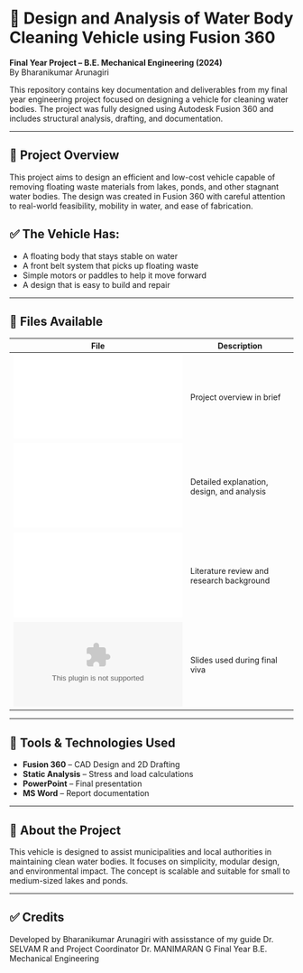 # 🚜 Design and Analysis of Water Body Cleaning Vehicle using Fusion 360

**Final Year Project – B.E. Mechanical Engineering (2024)**  
By Bharanikumar Arunagiri

This repository contains key documentation and deliverables from my final year engineering project focused on designing a vehicle for cleaning water bodies. The project was fully designed using Autodesk Fusion 360 and includes structural analysis, drafting, and documentation.

---

## 📄 Project Overview

This project aims to design an efficient and low-cost vehicle capable of removing floating waste materials from lakes, ponds, and other stagnant water bodies. The design was created in Fusion 360 with careful attention to real-world feasibility, mobility in water, and ease of fabrication.

## ✅ The Vehicle Has:
- A floating body that stays stable on water  
- A front belt system that picks up floating waste  
- Simple motors or paddles to help it move forward  
- A design that is easy to build and repair

---

## 📁 Files Available

| File               | Description                       |
|--------------------|-----------------------------------|
| ![Abstract](./files/abstract.pdf)             | Project overview in brief |
| ![Final Report](./files/report.pdf) | Detailed explanation, design, and analysis |
| ![Review Paper](./files/reviewpaper.pdf)       | Literature review and research background |
| ![Presentation](./files/PPT.pptx) | Slides used during final viva |

---

## 🧰 Tools & Technologies Used

- **Fusion 360** – CAD Design and 2D Drafting  
- **Static Analysis** – Stress and load calculations  
- **PowerPoint** – Final presentation  
- **MS Word** – Report documentation

---

## 📌 About the Project

This vehicle is designed to assist municipalities and local authorities in maintaining clean water bodies. It focuses on simplicity, modular design, and environmental impact. The concept is scalable and suitable for small to medium-sized lakes and ponds.

---

## ✅ Credits

Developed by Bharanikumar Arunagiri with assisstance of my guide Dr. SELVAM R and Project Coordinator Dr. MANIMARAN G
Final Year B.E. Mechanical Engineering

